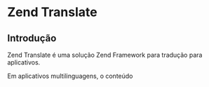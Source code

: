 Zend Translate
==============

Introdução
----------

Zend Translate é uma solução Zend Framework para tradução para aplicativos.

Em aplicativos multilinguagens, o conteúdo

